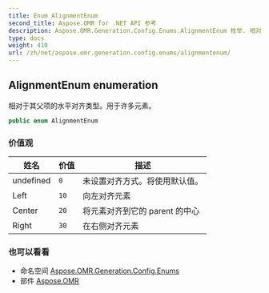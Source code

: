 ```yaml
---
title: Enum AlignmentEnum
second_title: Aspose.OMR for .NET API 参考
description: Aspose.OMR.Generation.Config.Enums.AlignmentEnum 枚举. 相对于其父项的水平对齐类型用于许多元素
type: docs
weight: 410
url: /zh/net/aspose.omr.generation.config.enums/alignmentenum/
---
```

## AlignmentEnum enumeration

相对于其父项的水平对齐类型。用于许多元素。

```csharp
public enum AlignmentEnum
```

### 价值观

| 姓名 | 价值 | 描述 |
| --- | --- | --- |
| undefined | `0` | 未设置对齐方式。将使用默认值。 |
| Left | `10` | 向左对齐元素 |
| Center | `20` | 将元素对齐到它的 parent 的中心 |
| Right | `30` | 在右侧对齐元素 |

### 也可以看看

* 命名空间 [Aspose.OMR.Generation.Config.Enums](../../aspose.omr.generation.config.enums/)
* 部件 [Aspose.OMR](../../)


